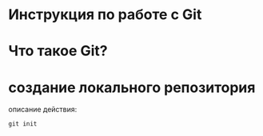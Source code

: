 # **Инструкция по работе с Git**

# Что такое Git?

# создание локального репозитория

описание действия:

    git init